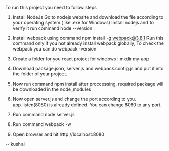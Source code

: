 To run this project you need to follow steps

1. Install NodeJs
	Go to nodejs website and download the file according to your operating system (like .exe for Windows)
	Install nodejs and to verify it run command 
	node --version
	
2. Install webpack using command
	npm install -g webpack@3.8.1
	Run this command only if you not already install webpack globally, To check the webpack you can do webpack -version

3. Create a folder for you react project
	for windows	: mkdir my-app
	
4. Download package.json, server.js and webpack.config.js and put it into the folder of your project.
	
5. Now run command 
	npm install
	after proccessing, required package will be downloaded in the node_modules

6. Now open server.js and change the port according to you.
	app.listen(8080) is already defined. You can change 8080 to any port.
	
6. Run command
	node server.js
	
7. Run command
	webpack -w
	
4. Open browser and hit http://localhost:8080

-- kushal
